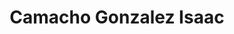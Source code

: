 ---
title: "Camacho Gonzalez Isaac"
url: /toluca-de-lerdo/camacho-gonzalez-isaac/
shop: Allgemein
---